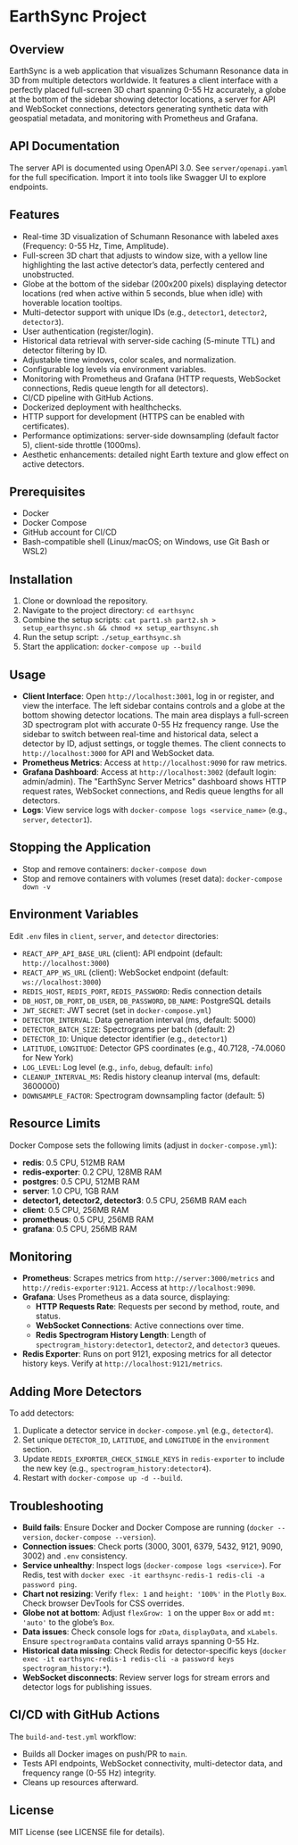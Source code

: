 # EarthSync Project

## Overview
EarthSync is a web application that visualizes Schumann Resonance data in 3D from multiple detectors worldwide. It features a client interface with a perfectly placed full-screen 3D chart spanning 0-55 Hz accurately, a globe at the bottom of the sidebar showing detector locations, a server for API and WebSocket connections, detectors generating synthetic data with geospatial metadata, and monitoring with Prometheus and Grafana.

## API Documentation
The server API is documented using OpenAPI 3.0. See `server/openapi.yaml` for the full specification. Import it into tools like Swagger UI to explore endpoints.

## Features
- Real-time 3D visualization of Schumann Resonance with labeled axes (Frequency: 0-55 Hz, Time, Amplitude).
- Full-screen 3D chart that adjusts to window size, with a yellow line highlighting the last active detector’s data, perfectly centered and unobstructed.
- Globe at the bottom of the sidebar (200x200 pixels) displaying detector locations (red when active within 5 seconds, blue when idle) with hoverable location tooltips.
- Multi-detector support with unique IDs (e.g., `detector1`, `detector2`, `detector3`).
- User authentication (register/login).
- Historical data retrieval with server-side caching (5-minute TTL) and detector filtering by ID.
- Adjustable time windows, color scales, and normalization.
- Configurable log levels via environment variables.
- Monitoring with Prometheus and Grafana (HTTP requests, WebSocket connections, Redis queue length for all detectors).
- CI/CD pipeline with GitHub Actions.
- Dockerized deployment with healthchecks.
- HTTP support for development (HTTPS can be enabled with certificates).
- Performance optimizations: server-side downsampling (default factor 5), client-side throttle (1000ms).
- Aesthetic enhancements: detailed night Earth texture and glow effect on active detectors.

## Prerequisites
- Docker
- Docker Compose
- GitHub account for CI/CD
- Bash-compatible shell (Linux/macOS; on Windows, use Git Bash or WSL2)

## Installation
1. Clone or download the repository.
2. Navigate to the project directory: `cd earthsync`
3. Combine the setup scripts: `cat part1.sh part2.sh > setup_earthsync.sh && chmod +x setup_earthsync.sh`
4. Run the setup script: `./setup_earthsync.sh`
5. Start the application: `docker-compose up --build`

## Usage
- **Client Interface**: Open `http://localhost:3001`, log in or register, and view the interface. The left sidebar contains controls and a globe at the bottom showing detector locations. The main area displays a full-screen 3D spectrogram plot with accurate 0-55 Hz frequency range. Use the sidebar to switch between real-time and historical data, select a detector by ID, adjust settings, or toggle themes. The client connects to `http://localhost:3000` for API and WebSocket data.
- **Prometheus Metrics**: Access at `http://localhost:9090` for raw metrics.
- **Grafana Dashboard**: Access at `http://localhost:3002` (default login: admin/admin). The "EarthSync Server Metrics" dashboard shows HTTP request rates, WebSocket connections, and Redis queue lengths for all detectors.
- **Logs**: View service logs with `docker-compose logs <service_name>` (e.g., `server`, `detector1`).

## Stopping the Application
- Stop and remove containers: `docker-compose down`
- Stop and remove containers with volumes (reset data): `docker-compose down -v`

## Environment Variables
Edit `.env` files in `client`, `server`, and `detector` directories:
- `REACT_APP_API_BASE_URL` (client): API endpoint (default: `http://localhost:3000`)
- `REACT_APP_WS_URL` (client): WebSocket endpoint (default: `ws://localhost:3000`)
- `REDIS_HOST`, `REDIS_PORT`, `REDIS_PASSWORD`: Redis connection details
- `DB_HOST`, `DB_PORT`, `DB_USER`, `DB_PASSWORD`, `DB_NAME`: PostgreSQL details
- `JWT_SECRET`: JWT secret (set in `docker-compose.yml`)
- `DETECTOR_INTERVAL`: Data generation interval (ms, default: 5000)
- `DETECTOR_BATCH_SIZE`: Spectrograms per batch (default: 2)
- `DETECTOR_ID`: Unique detector identifier (e.g., `detector1`)
- `LATITUDE`, `LONGITUDE`: Detector GPS coordinates (e.g., 40.7128, -74.0060 for New York)
- `LOG_LEVEL`: Log level (e.g., `info`, `debug`, default: `info`)
- `CLEANUP_INTERVAL_MS`: Redis history cleanup interval (ms, default: 3600000)
- `DOWNSAMPLE_FACTOR`: Spectrogram downsampling factor (default: 5)

## Resource Limits
Docker Compose sets the following limits (adjust in `docker-compose.yml`):
- **redis**: 0.5 CPU, 512MB RAM
- **redis-exporter**: 0.2 CPU, 128MB RAM
- **postgres**: 0.5 CPU, 512MB RAM
- **server**: 1.0 CPU, 1GB RAM
- **detector1, detector2, detector3**: 0.5 CPU, 256MB RAM each
- **client**: 0.5 CPU, 256MB RAM
- **prometheus**: 0.5 CPU, 256MB RAM
- **grafana**: 0.5 CPU, 256MB RAM

## Monitoring
- **Prometheus**: Scrapes metrics from `http://server:3000/metrics` and `http://redis-exporter:9121`. Access at `http://localhost:9090`.
- **Grafana**: Uses Prometheus as a data source, displaying:
  - **HTTP Requests Rate**: Requests per second by method, route, and status.
  - **WebSocket Connections**: Active connections over time.
  - **Redis Spectrogram History Length**: Length of `spectrogram_history:detector1`, `detector2`, and `detector3` queues.
- **Redis Exporter**: Runs on port 9121, exposing metrics for all detector history keys. Verify at `http://localhost:9121/metrics`.

## Adding More Detectors
To add detectors:
1. Duplicate a detector service in `docker-compose.yml` (e.g., `detector4`).
2. Set unique `DETECTOR_ID`, `LATITUDE`, and `LONGITUDE` in the `environment` section.
3. Update `REDIS_EXPORTER_CHECK_SINGLE_KEYS` in `redis-exporter` to include the new key (e.g., `spectrogram_history:detector4`).
4. Restart with `docker-compose up -d --build`.

## Troubleshooting
- **Build fails**: Ensure Docker and Docker Compose are running (`docker --version`, `docker-compose --version`).
- **Connection issues**: Check ports (3000, 3001, 6379, 5432, 9121, 9090, 3002) and `.env` consistency.
- **Service unhealthy**: Inspect logs (`docker-compose logs <service>`). For Redis, test with `docker exec -it earthsync-redis-1 redis-cli -a password ping`.
- **Chart not resizing**: Verify `flex: 1` and `height: '100%'` in the `Plotly` `Box`. Check browser DevTools for CSS overrides.
- **Globe not at bottom**: Adjust `flexGrow: 1` on the upper `Box` or add `mt: 'auto'` to the globe’s `Box`.
- **Data issues**: Check console logs for `zData`, `displayData`, and `xLabels`. Ensure `spectrogramData` contains valid arrays spanning 0-55 Hz.
- **Historical data missing**: Check Redis for detector-specific keys (`docker exec -it earthsync-redis-1 redis-cli -a password keys spectrogram_history:*`).
- **WebSocket disconnects**: Review server logs for stream errors and detector logs for publishing issues.

## CI/CD with GitHub Actions
The `build-and-test.yml` workflow:
- Builds all Docker images on push/PR to `main`.
- Tests API endpoints, WebSocket connectivity, multi-detector data, and frequency range (0-55 Hz) integrity.
- Cleans up resources afterward.

## License
MIT License (see LICENSE file for details).
